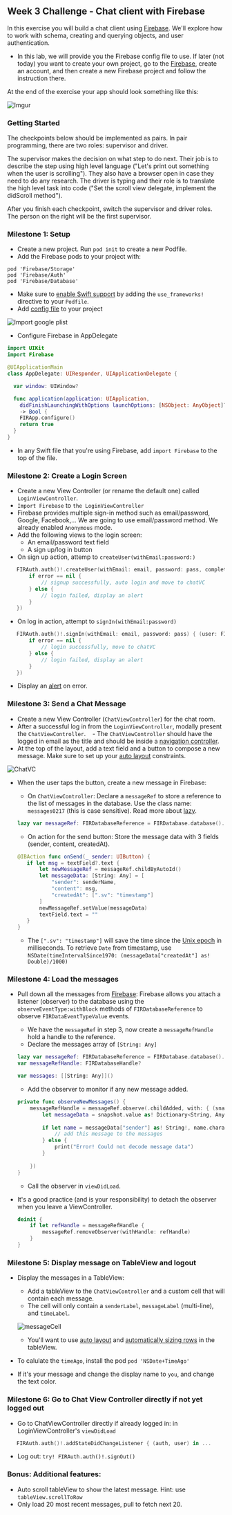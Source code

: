 ## Week 3 Challenge - Chat client with Firebase

In this exercise you will build a chat client using [Firebase](https://console.firebase.google.com/). We'll explore how to work with schema, creating and querying objects, and user authentication.

  - In this lab, we will provide you the Firebase config file to use. If later (not today) you want to create your own project, go to the [Firebase](https://www.firebase.com/signup/), create an account, and then create a new Firebase project and follow the instruction there.

At the end of the exercise your app should look something like this:

![Imgur](http://i.imgur.com/Gkekn5th.png)

### Getting Started

The checkpoints below should be implemented as pairs. In pair programming, there are two roles: supervisor and driver.

The supervisor makes the decision on what step to do next. Their job is to describe the step using high level language ("Let's print out something when the user is scrolling"). They also have a browser open in case they need to do any research. The driver is typing and their role is to translate the high level task into code ("Set the scroll view delegate, implement the didScroll method").

After you finish each checkpoint, switch the supervisor and driver roles. The person on the right will be the first supervisor.

### Milestone 1: Setup
  - Create a new project. Run `pod init` to create a new Podfile.
  - Add the Firebase pods to your project with: 
  
  ```
  pod 'Firebase/Storage'
  pod 'Firebase/Auth'
  pod 'Firebase/Database'
  ```
  
  - Make sure to [enable Swift support](http://guides.codepath.com/ios/CocoaPods#swift-support) by adding the `use_frameworks!` directive to your `Podfile`.
  - Add [config file](https://github.com/avo1/ChatTutorial/blob/master/GoogleService-Info.plist) to your project
  
  ![Import google plist](http://i.imgur.com/9m3sBNp.png)
  
  - Configure Firebase in AppDelegate
  
```swift
import UIKit
import Firebase

@UIApplicationMain
class AppDelegate: UIResponder, UIApplicationDelegate {

  var window: UIWindow?

  func application(application: UIApplication,
    didFinishLaunchingWithOptions launchOptions: [NSObject: AnyObject]?)
    -> Bool {
    FIRApp.configure()
    return true
  }
}
```
   - In any Swift file that you're using Firebase, add `import Firebase` to the top of the file.

### Milestone 2: Create a Login Screen
  - Create a new View Controller (or rename the default one) called `LoginViewController`.
  - `Import Firebase` to `the LoginViewController`
  - Firebase provides multiple sign-in method such as email/password, Google, Facebook,... We are going to use email/password method. We already enabled `Anonymous` mode.
  - Add the following views to the login screen:
    - An email/password text field 
    - A sign up/log in button
  - On sign up action, attemp to `createUser(withEmail:password:)`
  
```swift
   FIRAuth.auth()!.createUser(withEmail: email, password: pass, completion: { (user: FIRUser?, error: Error?) in
       if error == nil {
           // signup successfully, auto login and move to chatVC
       } else {
           // login failed, display an alert
       }
   })
```
  - On log in action, attempt to `signIn(withEmail:password)`
  
```swift
   FIRAuth.auth()!.signIn(withEmail: email, password: pass) { (user: FIRUser?, error: Error?) in
       if error == nil {
           // login successfully, move to chatVC
       } else {
           // login failed, display an alert
       }
   })
```
  - Display an [alert](https://guides.codepath.com/ios/Using-UIAlertController) on error.

### Milestone 3: Send a Chat Message
  - Create a new View Controller (`ChatViewController`) for the chat room.
  - After a successful log in from the `LoginViewController`, modally present the `ChatViewController`.
    - The `ChatViewController` should have the logged in email as the title and should be inside a [navigation controller](http://guides.codepath.com/ios/Navigation-Controller-Quickstart).
  - At the top of the layout, add a text field and a button to compose a new message. Make sure to set up your [auto layout](http://guides.codepath.com/ios/Auto-Layout-Basics) constraints.
  
  ![ChatVC](http://i.imgur.com/yb4yPy3.png)
  
  - When the user taps the button, create a new message in Firebase:
     - On `ChatViewController`: Declare a `messageRef` to store a reference to the list of messages in the database. Use the class name: `messages0217` (this is case sensitive). Read more about [lazy](https://developer.apple.com/library/content/documentation/Swift/Conceptual/Swift_Programming_Language/Properties.html).
     
     ```swift
     lazy var messageRef: FIRDatabaseReference = FIRDatabase.database().reference().child("messages0217")
     ```
     
     - On action for the send button: Store the message data with 3 fields (sender, content, createdAt).
     
     ```swift
     @IBAction func onSend(_ sender: UIButton) {
        if let msg = textField?.text {
            let newMessageRef = messageRef.childByAutoId()
            let messageData: [String: Any] = [
                "sender": senderName,
                "content": msg,
                "createdAt": [".sv": "timestamp"]
            ]
            newMessageRef.setValue(messageData)
            textField.text = ""
        }
    }
    ```
    
     - The `[".sv": "timestamp"]` will save the time since the [Unix epoch](https://en.wikipedia.org/wiki/Unix_time) in milliseconds. To retrieve `Date` from timestamp, use `NSDate(timeIntervalSince1970: (messageData["createdAt"] as! Double)/1000)`

### Milestone 4: Load the messages
  - Pull down all the messages from [Firebase](https://firebase.google.com/docs/database/ios/read-and-write): Firebase allows you attach a listener (observer) to the database using the `observeEventType:withBlock` methods of `FIRDatabaseReference` to observe `FIRDataEventTypeValue` events.

    - We have the `messageRef` in step 3, now create a `messageRefHandle` hold a handle to the reference.
    - Declare the messages array of `[String: Any]`
    
    ```swift
    lazy var messageRef: FIRDatabaseReference = FIRDatabase.database().reference().child("messages0217")
    var messageRefHandle: FIRDatabaseHandle?
    
    var messages: [[String: Any]]()
    ```
    
    - Add the observer to monitor if any new message added.
    
    ```swift
    private func observeNewMessages() {
        messageRefHandle = messageRef.observe(.childAdded, with: { (snapshot) in
            let messageData = snapshot.value as! Dictionary<String, Any>
            
            if let name = messageData["sender"] as! String!, name.characters.count > 0 {
                // add this message to the messages
            } else {
                print("Error! Could not decode message data")
            }
            
        })
    }
    ```
    
    - Call the observer in `viewDidLoad`.
  
  - It's a good practice (and is your responsibility) to detach the observer when you leave a ViewController. 
    
    ```swift
    deinit {
        if let refHandle = messageRefHandle {
            messageRef.removeObserver(withHandle: refHandle)
        }
    }
    ```

### Milestone 5: Display message on TableView and logout
  - Display the messages in a TableView:
    - Add a tableView to the `ChatViewController` and a custom cell that will contain each message.
    - The cell will only contain a `senderLabel`, `messageLabel` (multi-line), and `timeLabel`.
    
    ![messageCell](http://i.imgur.com/nnXCHQJ.png)
    
    - You'll want to use [auto layout](http://guides.codepath.com/ios/Auto-Layout-Basics) and [automatically sizing rows](http://guides.codepath.com/ios/Table-View-Quickstart#automatically-resize-row-heights) in the tableView.
  - To calulate the `timeAgo`, install the pod `pod 'NSDate+TimeAgo'`
  - If it's your message and change the display name to `you`, and change the text color.
  
  

### Milestone 6: Go to Chat View Controller directly if not yet logged out
  - Go to ChatViewController directly if already logged in: in LoginViewController's `viewDidLoad`
  
  ```swift
     FIRAuth.auth()!.addStateDidChangeListener { (auth, user) in ...
  ```
  
  - Log out: `try! FIRAuth.auth()!.signOut()`
  
### Bonus: Additional features:
  - Auto scroll tableView to show the latest message. Hint: use `tableView.scrollToRow`
  - Only load 20 most recent messages, pull to fetch next 20.
 
